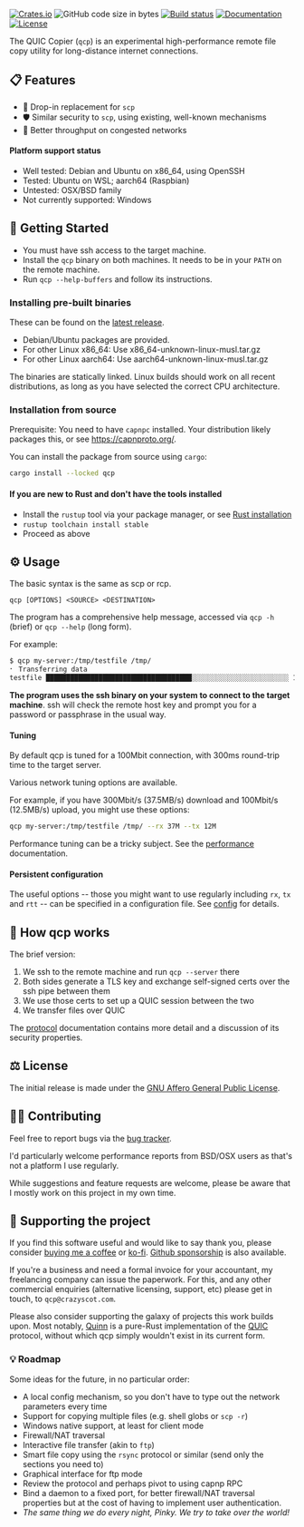 [![Crates.io](https://img.shields.io/crates/v/qcp.svg)](https://crates.io/crates/qcp)
![GitHub code size in bytes](https://img.shields.io/github/languages/code-size/crazyscot/qcp)
[![Build status](https://github.com/crazyscot/qcp/actions/workflows/ci.yml/badge.svg)](https://github.com/crazyscot/qcp/actions/workflows/ci.yml)
[![Documentation](https://docs.rs/qcp/badge.svg)](https://docs.rs/qcp/)
[![License](https://img.shields.io/badge/License-AGPL_v3-orange.svg)](LICENSE)

The QUIC Copier (`qcp`) is an experimental
high-performance remote file copy utility for long-distance internet connections.

## 📋 Features

- 🔧 Drop-in replacement for `scp`
- 🛡️ Similar security to `scp`, using existing, well-known mechanisms
- 🚀 Better throughput on congested networks

#### Platform support status

- Well tested: Debian and Ubuntu on x86_64, using OpenSSH
- Tested: Ubuntu on WSL; aarch64 (Raspbian)
- Untested: OSX/BSD family
- Not currently supported: Windows

## 🧰 Getting Started

* You must have ssh access to the target machine.
* Install the `qcp` binary on both machines. It needs to be in your `PATH` on the remote machine.
* Run `qcp --help-buffers` and follow its instructions.

### Installing pre-built binaries

These can be found on the [latest release](https://github.com/crazyscot/qcp/releases/latest).

* Debian/Ubuntu packages are provided.
* For other Linux x86_64: Use x86_64-unknown-linux-musl.tar.gz
* For other Linux aarch64: Use aarch64-unknown-linux-musl.tar.gz

The binaries are statically linked. Linux builds should work on all recent distributions, as long as you have selected the correct CPU architecture.

### Installation from source

Prerequisite: You need to have `capnpc` installed. Your distribution likely packages this, or see https://capnproto.org/.

You can install the package from source using `cargo`:

```bash
cargo install --locked qcp
```

#### If you are new to Rust and don't have the tools installed

* Install the `rustup` tool via your package manager, or see [Rust installation](https://www.rust-lang.org/tools/install)
* `rustup toolchain install stable`
* Proceed as above

## ⚙️ Usage

The basic syntax is the same as scp or rcp.

```
qcp [OPTIONS] <SOURCE> <DESTINATION>
```

The program has a comprehensive help message, accessed via `qcp -h` (brief) or `qcp --help` (long form).

For example:

```bash
$ qcp my-server:/tmp/testfile /tmp/
⠂ Transferring data                                                           2.1MB/s (last 1s)
testfile ████████████████████████████████████░░░░░░░░░░░░░░░░░░░░░░░░ 1s @ 6.71 MB/s [10.49 MB]
```

**The program uses the ssh binary on your system to connect to the target machine**.
ssh will check the remote host key and prompt you for a password or passphrase in the usual way.

#### Tuning

By default qcp is tuned for a 100Mbit connection, with 300ms round-trip time to the target server.

Various network tuning options are available.

For example, if you have 300Mbit/s (37.5MB/s) download and 100Mbit/s (12.5MB/s) upload, you might use these options:

```bash
qcp my-server:/tmp/testfile /tmp/ --rx 37M --tx 12M
```

Performance tuning can be a tricky subject. See the [performance] documentation.

#### Persistent configuration

The useful options -- those you might want to use regularly including `rx`, `tx` and `rtt` -- can be specified
in a configuration file. See [config] for details.

## 📖 How qcp works

The brief version:

1. We ssh to the remote machine and run `qcp --server` there
1. Both sides generate a TLS key and exchange self-signed certs over the ssh pipe between them
1. We use those certs to set up a QUIC session between the two
1. We transfer files over QUIC

The [protocol] documentation contains more detail and a discussion of its security properties.

## ⚖️ License

The initial release is made under the [GNU Affero General Public License](LICENSE).

## 🧑‍🏭 Contributing

Feel free to report bugs via the [bug tracker].

I'd particularly welcome performance reports from BSD/OSX users as that's not a platform I use regularly.

While suggestions and feature requests are welcome, please be aware that I mostly work on this project in my own time.

## 💸 Supporting the project

If you find this software useful and would like to say thank you, please consider [buying me a coffee] or [ko-fi]. [Github sponsorship] is also available.

If you're a business and need a formal invoice for your accountant, my freelancing company can issue the paperwork.
For this, and any other commercial enquiries (alternative licensing, support, etc) please get in touch, to `qcp@crazyscot.com`.

Please also consider supporting the galaxy of projects this work builds upon.
Most notably, [Quinn] is a pure-Rust implementation of the [QUIC] protocol, without which qcp simply wouldn't exist in its current form.

### 💡 Roadmap

Some ideas for the future, in no particular order:

* A local config mechanism, so you don't have to type out the network parameters every time
* Support for copying multiple files (e.g. shell globs or `scp -r`)
* Windows native support, at least for client mode
* Firewall/NAT traversal
* Interactive file transfer (akin to `ftp`)
* Smart file copy using the `rsync` protocol or similar (send only the sections you need to)
* Graphical interface for ftp mode
* Review the protocol and perhaps pivot to using capnp RPC
* Bind a daemon to a fixed port, for better firewall/NAT traversal properties but at the cost of having to implement user authentication.
* _The same thing we do every night, Pinky. We try to take over the world!_

[bug tracker]: https://github.com/crazyscot/qcp/issues
[quic]: https://quicwg.github.io/
[Quinn]: https://opencollective.com/quinn-rs
[rfc9000]: https://www.rfc-editor.org/rfc/rfc9000.html
[buying me a coffee]: https://buymeacoffee.com/rossyounger
[ko-fi]: https://ko-fi.com/rossyounger
[config]: https://docs.rs/qcp/latest/qcp/doc/config/index.html
[protocol]: https://docs.rs/qcp/latest/qcp/protocol/index.html
[performance]: https://docs.rs/qcp/latest/qcp/doc/performance/index.html
[Github sponsorship]: https://github.com/sponsors/crazyscot?frequency=recurring&sponsor=crazyscot
